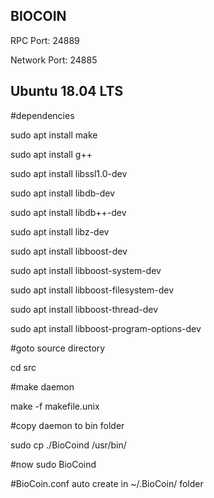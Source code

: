 BIOCOIN
----------------

RPC Port: 24889 

Network Port: 24885

Ubuntu 18.04 LTS
----------------

#dependencies

sudo apt install make

sudo apt install g++

sudo apt install libssl1.0-dev

sudo apt install libdb-dev

sudo apt install libdb++-dev

sudo apt install libz-dev

sudo apt install libboost-dev

sudo apt install libboost-system-dev

sudo apt install libboost-filesystem-dev

sudo apt install libboost-thread-dev

sudo apt install libboost-program-options-dev

#goto source directory

cd src

#make daemon

make -f makefile.unix

#copy daemon to bin folder

sudo cp ./BioCoind /usr/bin/

#now sudo BioCoind
 
#BioCoin.conf auto create in ~/.BioCoin/ folder

